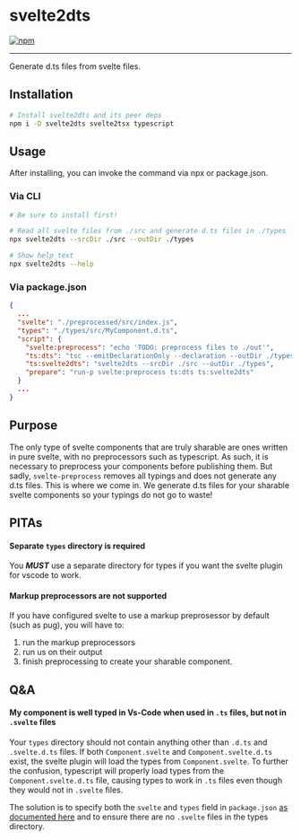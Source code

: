 # svelte2dts
[![npm](https://img.shields.io/badge/npm-svelte2dts-red)](https://www.npmjs.com/package/svelte2dts)

----
Generate d.ts files from svelte files.
## Installation
```sh
# Install svelte2dts and its peer deps
npm i -D svelte2dts svelte2tsx typescript
```
## Usage
After installing, you can invoke the command via npx or package.json.
### Via CLI
```sh
# Be sure to install first!

# Read all svelte files from ./src and generate d.ts files in ./types
npx svelte2dts --srcDir ./src --outDir ./types

# Show help text
npx svelte2dts --help
```

### Via package.json
```json
{
  ...
  "svelte": "./preprocessed/src/index.js",
  "types": "./types/src/MyComponent.d.ts",
  "script": {
    "svelte:preprocess": "echo 'TODO: preprocess files to ./out'",
    "ts:dts": "tsc --emitDeclarationOnly --declaration --outDir ./types",
    "ts:svelte2dts": "svelte2dts --srcDir ./src --outDir ./types",
    "prepare": "run-p svelte:preprocess ts:dts ts:svelte2dts"
  }
  ...
}
```
## Purpose
The only type of svelte components that are truly sharable are
ones written in pure svelte, with no preprocessors such as typescript.
As such, it is necessary to preprocess your components before publishing them. But sadly, `svelte-preprocess` removes all typings and does not generate any d.ts files. This is where we come in. We generate d.ts files for your sharable svelte components so your typings do not go to waste!

## PITAs
#### Separate `types` directory is required
You ***MUST*** use a separate directory for types
if you want the svelte plugin for vscode to work.

#### Markup preprocessors are not supported
If you have configured svelte to use a markup preprosessor by default (such as pug), you will
have to:

1) run the markup preprocessors
2) run us on their output
3) finish preprocessing to create your sharable component.

## Q&A
#### My component is well typed in Vs-Code when used in `.ts` files, but not in `.svelte` files
Your `types` directory should not contain anything other than `.d.ts` and `.svelte.d.ts` files. If both `Component.svelte` and `Component.svelte.d.ts` exist, the svelte plugin will load the types from `Component.svelte`. To further the confusion, typescript will properly load types from the `Component.svelte.d.ts` file, causing types to work in `.ts` files even though they would not in `.svelte` files.

The solution is to specify both
the `svelte` and `types` field in `package.json` [as documented here](#via-packagejson) and to ensure there are no `.svelte` files in the types directory.